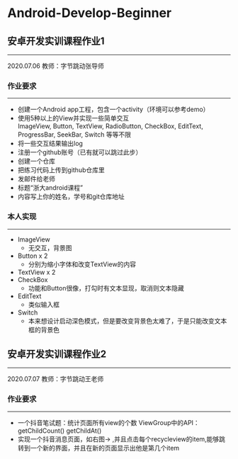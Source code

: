 # Android-Develop-Beginner
## 安卓开发实训课程作业1
----
2020.07.06
教师：字节跳动张导师

### 作业要求
----
* 创建一个Android app工程，包含一个activity（环境可以参考demo）
* 使用5种以上的View并实现一些简单交互  
    ImageView, Button, TextView, RadioButton, CheckBox, EditText, ProgressBar, SeekBar, Switch 等等不限
* 将一些交互结果输出log
* 注册一个github账号（已有就可以跳过此步）
* 创建一个仓库
* 把练习代码上传到github仓库里
* 发邮件给老师
* 标题“浙大android课程”
* 内容写上你的姓名，学号和git仓库地址  

### 本人实现
----
* ImageView  
    - 无交互，背景图
* Button x 2  
    - 分别为缩小字体和改变TextView的内容
* TextView x 2
* CheckBox  
    - 功能和Button很像，打勾时有文本显现，取消则文本隐藏
* EditText  
    - 类似输入框
* Switch  
    - 本来想设计启动深色模式，但是要改变背景色太难了，于是只能改变文本框的背景色

## 安卓开发实训课程作业2
----
2020.07.07
教师：字节跳动王老师

### 作业要求
----
* ⼀个抖⾳笔试题：统计⻚⾯所有view的个数 ViewGroup中的API：getChildCount() getChildAt()
* 实现⼀个抖⾳消息⻚⾯，如右图-> ,并且点击每个recycleview的item,能够跳转到⼀个新的界⾯，并且在新的⻚⾯显示出他是第⼏个item
